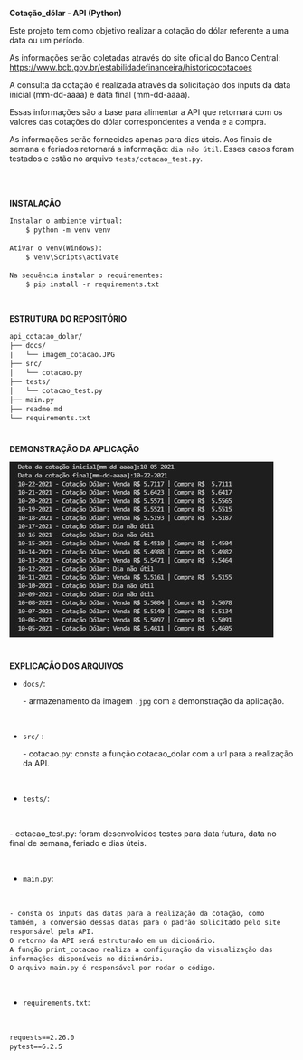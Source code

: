 
**Cotação_dólar - API (Python)**


Este projeto tem como objetivo realizar a cotação do dólar referente a uma data ou um período.

As informações serão coletadas através do site oficial do Banco Central: https://www.bcb.gov.br/estabilidadefinanceira/historicocotacoes

A consulta da cotação é realizada através da solicitação dos inputs da data inicial (mm-dd-aaaa) e data final  (mm-dd-aaaa).

Essas informações são a base para alimentar a API que retornará com os valores das cotações do dólar correspondentes a venda e a compra.

As informações serão fornecidas apenas para dias úteis. Aos finais de semana e feriados retornará a informação: `dia não útil`. Esses casos foram testados e estão no arquivo `tests/cotacao_test.py`.

<br><br>


**INSTALAÇÃO**

    Instalar o ambiente virtual:
        $ python -m venv venv
    
    Ativar o venv(Windows):
        $ venv\Scripts\activate

    Na sequência instalar o requirementes:
        $ pip install -r requirements.txt
        
<br>

**ESTRUTURA DO REPOSITÓRIO**
```
api_cotacao_dolar/
├── docs/
|   └── imagem_cotacao.JPG
├── src/
│   └── cotacao.py
├── tests/
│   └── cotacao_test.py
├── main.py
├── readme.md
└── requirements.txt
```
#
**DEMONSTRAÇÃO DA APLICAÇÃO**

![MENU](docs/imagem_cotacao.JPG)

#
**EXPLICAÇÃO DOS ARQUIVOS**

* `docs/`: <p>- armazenamento da imagem `.jpg` com a demonstração da aplicação.</p>
<br/>

* `src/` : 
     <p>- cotacao.py: consta a função cotacao_dolar com a url para a realização da API.</p>
<br>

* `tests/`:
<br>

   <p>- cotacao_test.py: foram desenvolvidos testes para data futura, data no final de semana, feriado e dias úteis.</p>
<br>


* `main.py`:
<br>

    - consta os inputs das datas para a realização da cotação, como também, a conversão dessas datas para o padrão solicitado pelo site responsável pela API. 
    O retorno da API será estruturado em um dicionário.
    A função print_cotacao realiza a configuração da visualização das informações disponíveis no dicionário. 
    O arquivo main.py é responsável por rodar o código.

<br>

* `requirements.txt`: 
<br>

    requests==2.26.0
    pytest==6.2.5
<br>
